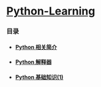 # [Python-Learning](https://yrylalala.github.io/Python-Learning/)
### 目录
- #### [Python 相关简介](note/Html/Python相关简介.html)
- #### [Python 解释器](note/Html/Python解释器.html)
- #### [Python 基础知识(1)](note/Html/Python基础知识.html)
